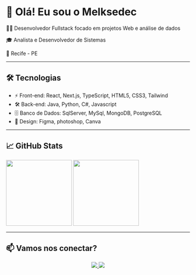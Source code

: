 # 👋 Olá! Eu sou o Melksedec
 
👨‍💻 Desenvolvedor Fullstack focado em projetos Web e análise de dados

🎓 Analista e Desenvolvedor de Sistemas 

📍 Recife - PE  


---

## 🛠️ Tecnologias


- ⚡ Front-end: React, Next.js, TypeScript, HTML5, CSS3, Tailwind
- 🛠️ Back-end: Java, Python, C#, Javascript
- 🗄️ Banco de Dados: SqlServer, MySql, MongoDB, PostgreSQL
- 🎨 Design: Figma, photoshop, Canva

---

## 📈 GitHub Stats

<div>
  <a href="https://github.com/MelkAnt"></a>
  <img height="180em" src="https://github-readme-stats.vercel.app/api?username=MelkAnt&theme=dark&show_icons=true&hide_border=true&count_private=true">
  <img height="180em" src="https://github-readme-stats.vercel.app/api/top-langs/?username=MelkAnt&theme=dark&show_icons=true&hide_border=true&layout=compact"><br>
</div>

---

## 📫 Vamos nos conectar?

<div align="center"> 
  
  <a href="mailto:melksedec2001@gmail.com" target="_blank">
    <img src="https://img.shields.io/badge/Email-D14836?style=for-the-badge&logo=gmail&logoColor=white" target="_blank">
  </a>
  <a href="https://www.linkedin.com/in/melksedec-silva-400b54185/" target="_blank">
    <img src="https://img.shields.io/badge/LinkedIn-0077B5?style=for-the-badge&logo=linkedin&logoColor=white" target="_blank">
  </a> 
</div>



